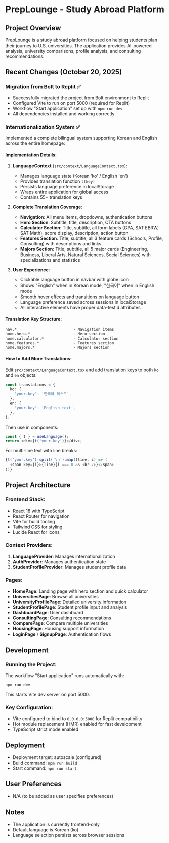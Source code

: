 # PrepLounge - Study Abroad Platform

## Project Overview
PrepLounge is a study abroad platform focused on helping students plan their journey to U.S. universities. The application provides AI-powered analysis, university comparisons, profile analysis, and consulting recommendations.

## Recent Changes (October 20, 2025)

### Migration from Bolt to Replit ✅
- Successfully migrated the project from Bolt environment to Replit
- Configured Vite to run on port 5000 (required for Replit)
- Workflow "Start application" set up with `npm run dev`
- All dependencies installed and working correctly

### Internationalization System ✅
Implemented a complete bilingual system supporting Korean and English across the entire homepage:

#### Implementation Details:
1. **LanguageContext** (`src/context/LanguageContext.tsx`):
   - Manages language state (Korean 'ko' / English 'en')
   - Provides translation function `t(key)`
   - Persists language preference in localStorage
   - Wraps entire application for global access
   - Contains 55+ translation keys

2. **Complete Translation Coverage**:
   - **Navigation**: All menu items, dropdowns, authentication buttons
   - **Hero Section**: Subtitle, title, description, CTA buttons
   - **Calculator Section**: Title, subtitle, all form labels (GPA, SAT EBRW, SAT Math), score display, description, action button
   - **Features Section**: Title, subtitle, all 3 feature cards (Schools, Profile, Consulting) with descriptions and links
   - **Majors Section**: Title, subtitle, all 5 major cards (Engineering, Business, Liberal Arts, Natural Sciences, Social Sciences) with specializations and statistics

3. **User Experience**:
   - Clickable language button in navbar with globe icon
   - Shows "English" when in Korean mode, "한국어" when in English mode
   - Smooth hover effects and transitions on language button
   - Language preference saved across sessions in localStorage
   - All interactive elements have proper data-testid attributes

#### Translation Key Structure:
```
nav.*                         - Navigation items
home.hero.*                   - Hero section
home.calculator.*             - Calculator section
home.features.*               - Features section
home.majors.*                 - Majors section
```

#### How to Add More Translations:
Edit `src/context/LanguageContext.tsx` and add translation keys to both `ko` and `en` objects:

```typescript
const translations = {
  ko: {
    'your.key': '한국어 텍스트',
  },
  en: {
    'your.key': 'English text',
  },
};
```

Then use in components:
```typescript
const { t } = useLanguage();
return <div>{t('your.key')}</div>;
```

For multi-line text with line breaks:
```typescript
{t('your.key').split('\n').map((line, i) => (
  <span key={i}>{line}{i === 0 && <br />}</span>
))}
```

## Project Architecture

### Frontend Stack:
- React 18 with TypeScript
- React Router for navigation
- Vite for build tooling
- Tailwind CSS for styling
- Lucide React for icons

### Context Providers:
1. **LanguageProvider**: Manages internationalization
2. **AuthProvider**: Manages authentication state
3. **StudentProfileProvider**: Manages student profile data

### Pages:
- **HomePage**: Landing page with hero section and quick calculator
- **UniversitiesPage**: Browse all universities
- **UniversityProfilePage**: Detailed university information
- **StudentProfilePage**: Student profile input and analysis
- **DashboardPage**: User dashboard
- **ConsultingPage**: Consulting recommendations
- **ComparePage**: Compare multiple universities
- **HousingPage**: Housing support information
- **LoginPage** / **SignupPage**: Authentication flows

## Development

### Running the Project:
The workflow "Start application" runs automatically with:
```bash
npm run dev
```
This starts Vite dev server on port 5000.

### Key Configuration:
- Vite configured to bind to `0.0.0.0:5000` for Replit compatibility
- Hot module replacement (HMR) enabled for fast development
- TypeScript strict mode enabled

## Deployment
- Deployment target: autoscale (configured)
- Build command: `npm run build`
- Start command: `npm run start`

## User Preferences
- N/A (to be added as user specifies preferences)

## Notes
- The application is currently frontend-only
- Default language is Korean (ko)
- Language selection persists across browser sessions
